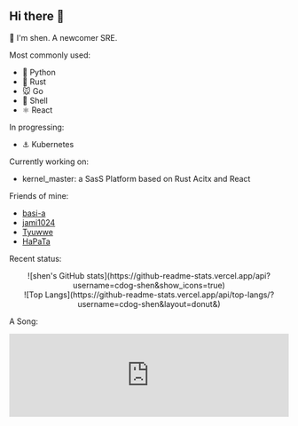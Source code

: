 ## Hi there 👋

<!--
**cdog-shen/cdog-shen** is a ✨ _special_ ✨ repository because its `README.md` (this file) appears on your GitHub profile.

Here are some ideas to get you started:

- 🔭 I’m currently working on ...
- 🌱 I’m currently learning ...
- 👯 I’m looking to collaborate on ...
- 🤔 I’m looking for help with ...
- 💬 Ask me about ...
- 📫 How to reach me: ...
- 😄 Pronouns: ...
- ⚡ Fun fact: ...
-->

👋 I'm shen. A newcomer SRE.

Most commonly used:

- 🐍 Python
- 🦀 Rust
- 🐭 Go
- 🐚 Shell
- ⚛️ React

In progressing:

- ⚓ Kubernetes

Currently working on:

- kernel_master: a SasS Platform based on Rust Acitx and React

Friends of mine:

- [basi-a](https://github.com/basi-a)
- [jami1024](https://github.com/jami1024)
- [Tyuwwe](https://github.com/Tyuwwe)
- [HaPaTa](https://github.com/Passer-SJY)

Recent status:
<div align="center">
![shen's GitHub stats](https://github-readme-stats.vercel.app/api?username=cdog-shen&show_icons=true) 
</div>

<div align="center">
![Top Langs](https://github-readme-stats.vercel.app/api/top-langs/?username=cdog-shen&layout=donut&)
</div>

A Song:

<div align="center">
  <iframe allow="autoplay *; encrypted-media *;" frameborder="0" height="150" style="width:100%;max-width:660px;overflow:hidden;background:transparent;" sandbox="allow-forms allow-popups allow-same-origin allow-scripts allow-storage-access-by-user-activation allow-top-navigation-by-user-activation" src="https://embed.music.apple.com/cn/album/%E8%88%9E%E6%9B%B2/1808903989?i=1808904267">
  </iframe>
</div>
